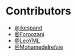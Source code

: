 # Contributors

- [@ikespand](https://github.com/ikespand)
- [@Foroozani](https://github.com/Foroozani)
- [@LeoYML](https://github.com/LeoYML)
- [@Mohamedelrefaie](https://github.com/Mohamedelrefaie)